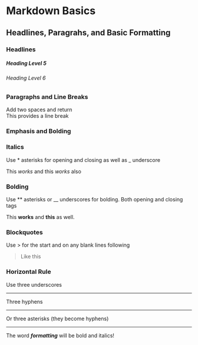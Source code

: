 # Markdown Basics

## Headlines, Paragrahs, and Basic Formatting

### Headlines

##### Heading Level 5

###### Heading Level 6

### Paragraphs and Line Breaks

Add two spaces and return  
This provides a line break

### Emphasis and Bolding

### Italics

Use \* asterisks for opening and closing as well as \_ underscore

This _works_ and this _works_ also

### Bolding

Use \*\* asterisks or \_\_ underscores for bolding. Both opening and closing tags

This **works** and **this** as well.

### Blockquotes

Use > for the start and on any blank lines following

> Like this

### Horizontal Rule

Use three underscores

---

Three hyphens

---

Or three asterisks (they become hyphens)

---

The word **_formatting_** will be bold and italics!
